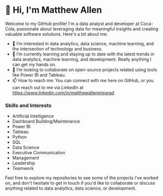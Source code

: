 # 👋 Hi, I'm Matthew Allen

Welcome to my GitHub profile! I'm a data analyst and developer at Coca-Cola, passionate about leveraging data for meaningful insights and creating valuable software solutions. Here's a bit about me:

- 👀 I’m interested in data analytics, data science, machine learning, and the intersection of technology and business.
- 🌱 I’m currently learning and staying up to date with the latest trends in data analytics, machine learning, and development. Really anything I can get my hands on.
- 💞️ I’m looking to collaborate on open-source projects related using tools like Power BI and Tableau.
- 📫 How to reach me: You can connect with me here on GitHub, or you can reach out to me via LinkedIn at https://www.linkedin.com/in/matthewallenmisgrad

### Skills and Interests

- Artificial Intelligence
- Dashboard Building/Maintenance
- Power BI
- Tableau
- Python
- SQL
- Data Science
- Executive Communication
- Management
- Leadership
- Teamwork

Feel free to explore my repositories to see some of the projects I've worked on, and don't hesitate to get in touch if you'd like to collaborate or discuss anything related to data analytics, data science, or development.

<!---
MatthewAllen1/MatthewAllen1 is a ✨ special ✨ repository because its `README.md` (this file) appears on your GitHub profile.
You can click the Preview link to take a look at your changes.
--->
